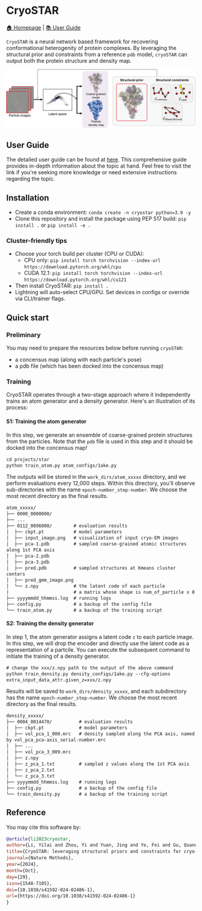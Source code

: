 # CryoSTAR

[🏠 Homepage](https://bytedance.github.io/cryostar/) |
[📚 User Guide](https://byte-research.gitbook.io/cryostar/)

`CryoSTAR` is a neural network based framework for recovering conformational heterogenity of protein complexes. By leveraging the structural prior and constraints from a reference `pdb` model, `cryoSTAR` can output both the protein structure and density map.

![main figure](./assets/main_fig.png)

## User Guide
The detailed user guide can be found at [here](https://byte-research.gitbook.io/cryostar/). This comprehensive guide provides in-depth information about the topic at hand. Feel free to visit the link if you're seeking more knowledge or need extensive instructions regarding the topic. 

## Installation

- Create a conda environment: `conda create -n cryostar python=3.9 -y`
- Clone this repository and install the package using PEP 517 build: `pip install .` or `pip install -e .`

### Cluster-friendly tips

- Choose your torch build per cluster (CPU or CUDA):
  - CPU only: `pip install torch torchvision --index-url https://download.pytorch.org/whl/cpu`
  - CUDA 12.1: `pip install torch torchvision --index-url https://download.pytorch.org/whl/cu121`
- Then install CryoSTAR: `pip install .`
- Lightning will auto-select CPU/GPU. Set devices in configs or override via CLI/trainer flags.

## Quick start

### Preliminary

You may need to prepare the resources below before running `cryoSTAR`:

- a concensus map (along with each particle's pose)
- a pdb file (which has been docked into the concensus map)

### Training
CryoSTAR operates through a two-stage approach where it independently trains an atom generator and a density generator. Here's an illustration of its process:

#### S1: Training the atom generator
In this step, we generate an ensemble of coarse-grained protein structures from the particles. Note that the `pdb` file is used in this step and it should be docked into the concensus map!

```shell
cd projects/star
python train_atom.py atom_configs/1ake.py
```

The outputs will be stored in the `work_dirs/atom_xxxxx` directory, and we perform evaluations every 12,000 steps. Within this directory, you'll observe sub-directories with the name `epoch-number_step-number`. We choose the most recent directory as the final results.

```text
atom_xxxxx/
├── 0000_0000000/
├── ...
├── 0112_0096000/        # evaluation results
│  ├── ckpt.pt           # model parameters
│  ├── input_image.png   # visualization of input cryo-EM images
│  ├── pca-1.pdb         # sampled coarse-grained atomic structures along 1st PCA axis
│  ├── pca-2.pdb
│  ├── pca-3.pdb
│  ├── pred.pdb          # sampled structures at Kmeans cluster centers
│  ├── pred_gmm_image.png
│  └── z.npy             # the latent code of each particle
|                        # a matrix whose shape is num_of_particle x 8
├── yyyymmdd_hhmmss.log  # running logs
├── config.py            # a backup of the config file
└── train_atom.py        # a backup of the training script
```

#### S2: Training the density generator

In step 1, the atom generator assigns a latent code `z` to each particle image. In this step, we will drop the encoder and directly use the latent code as a representation of a partcile. You can execute the subsequent command to initiate the training of a density generator.

```shell
# change the xxx/z.npy path to the output of the above command
python train_density.py density_configs/1ake.py --cfg-options extra_input_data_attr.given_z=xxx/z.npy
```

Results will be saved to `work_dirs/density_xxxxx`, and each subdirectory has the name `epoch-number_step-number`. We choose the most recent directory as the final results.

```text
density_xxxxx/
├── 0004_0014470/          # evaluation results
│  ├── ckpt.pt             # model parameters
│  ├── vol_pca_1_000.mrc   # density sampled along the PCA axis, named by vol_pca_pca-axis_serial-number.mrc
│  ├── ...
│  ├── vol_pca_3_009.mrc
│  ├── z.npy
│  ├── z_pca_1.txt         # sampled z values along the 1st PCA axis
│  ├── z_pca_2.txt
│  └── z_pca_3.txt
├── yyyymmdd_hhmmss.log    # running logs
├── config.py              # a backup of the config file
└── train_density.py       # a backup of the training script
```


## Reference
You may cite this software by:
```bibtex
@article{li2023cryostar,
author={Li, Yilai and Zhou, Yi and Yuan, Jing and Ye, Fei and Gu, Quanquan},
title={CryoSTAR: leveraging structural priors and constraints for cryo-EM heterogeneous reconstruction},
journal={Nature Methods},
year={2024},
month={Oct},
day={29},
issn={1548-7105},
doi={10.1038/s41592-024-02486-1},
url={https://doi.org/10.1038/s41592-024-02486-1}
}
```

